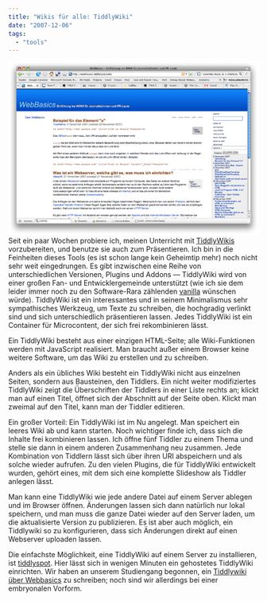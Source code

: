 ```yaml
---
title: "Wikis für alle: TiddlyWiki"
date: "2007-12-06"
tags: 
  - "tools"
---
```


[![Tiddly](images/tiddly.png "Tiddly")](http://heinz.typepad.com/photos/uncategorized/2007/12/06/tiddly.png) Seit ein paar Wochen probiere ich, meinen Unterricht mit [TiddlyWikis](http://www.tiddlywiki.com/ "TiddlyWiki - a reusable non-linear personal web notebook") vorzubereiten, und benutze sie auch zum Präsentieren. Ich bin in die Feinheiten dieses Tools (es ist schon lange kein Geheimtip mehr) noch nicht sehr weit eingedrungen. Es gibt inzwischen eine Reihe von unterschiedlichen Versionen, Plugins und Addons — TiddlyWiki wird von einer großen Fan- und Entwicklergemeinde unterstützt (wie ich sie dem leider immer noch zu den Software-Rara zählenden [vanilla](http://www.vanillasite.at/space/start "created by unknown last edited by unknown") wünschen würde). TiddlyWiki ist ein interessantes und in seinem Minimalismus sehr sympathisches Werkzeug, um Texte zu schreiben, die hochgradig verlinkt sind und sich unterschiedlich präsentieren lassen. Jedes TiddlyWiki ist ein Container für Microcontent, der sich frei rekombinieren lässt.

Ein TiddlyWiki besteht aus einer einzigen HTML-Seite; alle Wiki-Funktionen werden mit JavaScript realisiert. Man braucht außer einem Browser keine weitere Software, um das Wiki zu erstellen und zu schreiben.

Anders als ein übliches Wiki besteht ein TiddlyWiki nicht aus einzelnen Seiten, sondern aus Bausteinen, den Tiddlers. Ein nicht weiter modifiziertes TiddlyWiki zeigt die Überschriften der Tiddlers in einer Liste rechts an; klickt man auf einen Titel, öffnet sich der Abschnitt auf der Seite oben. Klickt man zweimal auf den Titel, kann man der Tiddler editieren.

Ein großer Vorteil: Ein TiddlyWiki ist im Nu angelegt. Man speichert ein leeres Wiki ab und kann starten. Noch wichtiger finde ich, dass sich die Inhalte frei kombinieren lassen. Ich öffne fünf Tiddler zu einem Thema und stelle sie dann in einem anderen Zusammenhang neu zusammen. Jede Kombination von Tiddlern lässt sich über ihren URI abspeichern und als solche wieder aufrufen. Zu den vielen Plugins, die für TiddlyWiki entwickelt wurden, gehört eines, mit dem sich eine komplette Slideshow als Tiddler anlegen lässt.

Man kann eine TiddlyWiki wie jede andere Datei auf einem Server ablegen und im Browser öffnen. Änderungen lassen sich dann natürlich nur lokal speichern, und man muss die ganze Datei wieder auf den Server laden, um die aktualisierte Version zu publizieren. Es ist aber auch möglich, ein Tiddlywiki so zu konfigurieren, dass sich Änderungen direkt auf einen Webserver uploaden lassen.

Die einfachste Möglichkeit, eine TiddlyWiki auf einem Server zu installieren, ist [tiddlyspot](http://tiddlyspot.com/ "tiddlyspot"). Hier lässt sich in wenigen Minuten ein gehostetes TiddlyWiki einrichten. Wir haben an unserem Studiengang begonnen, ein [Tiddlywiki über Webbasics](http://webbasics.tiddlyspot.com) zu schreiben; noch sind wir allerdings bei einer embryonalen Vorform.
